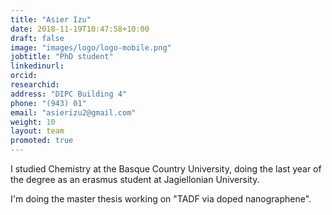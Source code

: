 ```yaml
---
title: "Asier Izu"
date: 2018-11-19T10:47:58+10:00
draft: false
image: "images/logo/logo-mobile.png"
jobtitle: "PhD student"
linkedinurl: 
orcid:
researchid:
address: "DIPC Building 4"
phone: "(943) 01"
email: "asierizu2@gmail.com"
weight: 10
layout: team
promoted: true
---
```


I studied Chemistry at the Basque Country University, doing the last year of the degree as an erasmus student at Jagiellonian University.

I'm doing the master thesis working on "TADF via doped nanographene".
